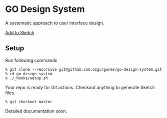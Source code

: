 # GO Design System

A systematic approach to user interface design.

[Add to Sketch][link]

[link]: sketch://add-library?url=https%3A%2F%2Fwww.dropbox.com%2Fs%2F5qa7kah863wg02k%2Fgo-ui-library.rss%3Fdl%3D1

## Setup

Run following commands

```
% git clone --recursive git@github.com:ozgurgunes/go-design-system.git
% cd go-design-system
% ./_hooks/setup.sh
```

Your repo is ready for Git actions. Checkout anything to generate Sketch files.

```
% git checkout master
```

Detailed documentation soon.

<!-- Feel free to contribute. -->